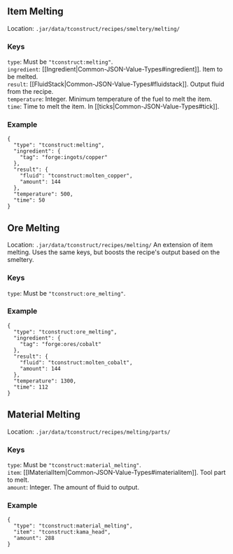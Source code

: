 ## Item Melting
Location: `.jar/data/tconstruct/recipes/smeltery/melting/`
### Keys
`type`: Must be `"tconstruct:melting"`.  
`ingredient`: [[Ingredient|Common-JSON-Value-Types#ingredient]]. Item to be melted.  
`result`: [[FluidStack|Common-JSON-Value-Types#fluidstack]]. Output fluid from the recipe.  
`temperature`: Integer. Minimum temperature of the fuel to melt the item.  
`time`: Time to melt the item. In [[ticks|Common-JSON-Value-Types#tick]].  

### Example
    {
      "type": "tconstruct:melting",
      "ingredient": {
        "tag": "forge:ingots/copper"
      },
      "result": {
        "fluid": "tconstruct:molten_copper",
        "amount": 144
      },
      "temperature": 500,
      "time": 50
    }

## Ore Melting
Location: `.jar/data/tconstruct/recipes/melting/`
An extension of item melting. Uses the same keys, but boosts the recipe's output based on the smeltery.

### Keys
`type`: Must be `"tconstruct:ore_melting"`.  

### Example
    {
      "type": "tconstruct:ore_melting",
      "ingredient": {
        "tag": "forge:ores/cobalt"
      },
      "result": {
        "fluid": "tconstruct:molten_cobalt",
        "amount": 144
      },
      "temperature": 1300,
      "time": 112
    }

## Material Melting
Location: `.jar/data/tconstruct/recipes/melting/parts/`
### Keys
`type`: Must be `"tconstruct:material_melting"`.  
`item`: [[IMaterialItem|Common-JSON-Value-Types#imaterialitem]]. Tool part to melt.  
`amount`: Integer. The amount of fluid to output.

### Example
    {
      "type": "tconstruct:material_melting",
      "item": "tconstruct:kama_head",
      "amount": 288
    }